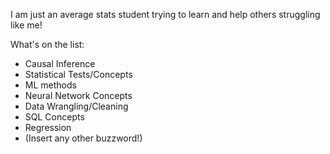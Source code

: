 I am just an average stats student trying to learn and help others struggling like me!

What's on the list:
  - Causal Inference
  - Statistical Tests/Concepts
  - ML methods
  - Neural Network Concepts
  - Data Wrangling/Cleaning
  - SQL Concepts
  - Regression
  - (Insert any other buzzword!)
